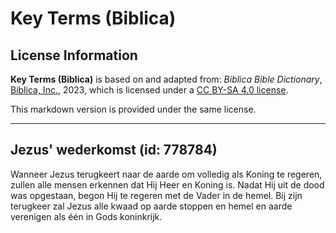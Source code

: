 # Key Terms (Biblica)

## License Information

**Key Terms (Biblica)** is based on and adapted from: _Biblica Bible Dictionary_, [Biblica, Inc.](https://www.biblica.com/), 2023, which is licensed under a [CC BY-SA 4.0 license](https://creativecommons.org/licenses/by-sa/4.0/legalcode.en).

This markdown version is provided under the same license.



--------------------------------

## Jezus' wederkomst (id: 778784)

Wanneer Jezus terugkeert naar de aarde om volledig als Koning te regeren, zullen alle mensen erkennen dat Hij Heer en Koning is. Nadat Hij uit de dood was opgestaan, begon Hij te regeren met de Vader in de hemel. Bij zijn terugkeer zal Jezus alle kwaad op aarde stoppen en hemel en aarde verenigen als één in Gods koninkrijk.


